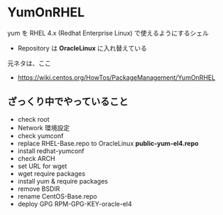 # YumOnRHEL

yum を RHEL 4.x (Redhat Enterprise Linux) で使えるようにするシェル

* Repository は **OracleLinux** に入れ替えている

元ネタは、ここ

* https://wiki.centos.org/HowTos/PackageManagement/YumOnRHEL

## ざっくり中でやっていること

* check root
* Network 環境設定
* check yumconf
* replace RHEL-Base.repo to OracleLinux **public-yum-el4.repo**
* install redhat-yumconf
* check ARCH
* set URL for wget
* wget require packages
* install yum & require packages
* remove BSDIR
* rename CentOS-Base.repo
* deploy GPG RPM-GPG-KEY-oracle-el4

